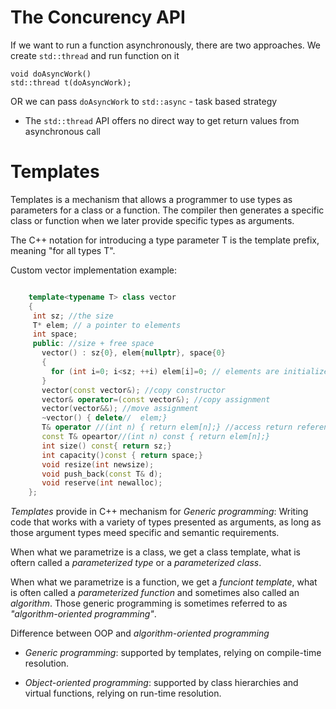 # The Concurency API

If we want to run a function asynchronously, there are two
approaches. We create `std::thread` and run function on it

    void doAsyncWork()
    std::thread t(doAsyncWork);

OR we can pass `doAsyncWork` to `std::async` - task based strategy

* The `std::thread` API offers no direct way to get return values from
asynchronous call

# Templates

Templates is a mechanism that allows a programmer to use types as parameters
for a class or a function. The compiler then generates a specific class or
function when we later provide specific types as arguments.

The C++ notation for introducing a type parameter T is the template<typename T> prefix,
 meaning "for all types T". 

 Custom vector implementation example:

 ```c++ 

     template<typename T> class vector
     {
      int sz; //the size
      T* elem; // a pointer to elements
      int space;
      public: //size + free space
        vector() : sz{0}, elem{nullptr}, space{0}
        {
          for (int i=0; i<sz; ++i) elem[i]=0; // elements are initialized
        }
        vector(const vector&); //copy constructor
        vector& operator=(const vector&); //copy assignment
        vector(vector&&); //move assignment
        ~vector() { delete//  elem;}
        T& operator //(int n) { return elem[n];} //access return reference
        const T& opeartor//(int n) const { return elem[n];}
        int size() const{ return sz;}
        int capacity()const { return space;}
        void resize(int newsize);
        void push_back(const T& d);
        void reserve(int newalloc);
     };
```
_Templates_ provide in C++ mechanism for _Generic programming_:
  Writing code that works with a variety of types presented as arguments,
  as long as those argument types meed specific and semantic requirements.

When what we parametrize is a class, we get a class template,
what is oftern called a _parameterized type_ or a _parameterized class_.

When what we parametrize is a function, we get a _funciont template_, what
is often called a _parameterized function_ and sometimes also called an _algorithm_.
Those generic programming is sometimes referred to as _"algorithm-oriented programming"_.

Difference between OOP and _algorithm-oriented programming_

* _Generic programming_: supported by templates, relying on compile-time resolution.

* _Object-oriented programming_: supported by class hierarchies and virtual functions,
relying on run-time resolution.

